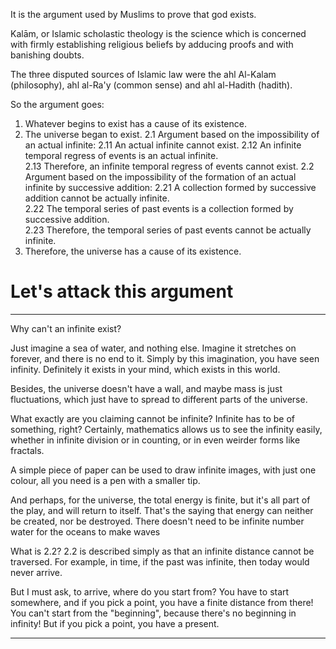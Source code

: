 It is the argument used by Muslims to prove that god exists. 

Kalām, or Islamic scholastic theology is the science which is concerned with firmly establishing religious beliefs by adducing proofs and with banishing doubts.

The three disputed sources of Islamic law were the ahl Al-Kalam (philosophy), ahl al-Ra'y (common sense) and ahl al-Hadith (hadith).

So the argument goes:

1. Whatever begins to exist has a cause of its existence.
2. The universe began to exist.
	2.1 Argument based on the impossibility of an actual infinite:
		2.11 An actual infinite cannot exist.
		2.12 An infinite temporal regress of events is an actual infinite.  
		2.13 Therefore, an infinite temporal regress of events cannot exist.
	2.2 Argument based on the impossibility of the formation of an actual infinite by successive addition:
		2.21 A collection formed by successive addition cannot be actually infinite.  
		2.22 The temporal series of past events is a collection formed by successive addition.  
		2.23 Therefore, the temporal series of past events cannot be actually infinite.
3. Therefore, the universe has a cause of its existence.
# Let's attack this argument
---
Why can't an infinite exist?

Just imagine a sea of water, and nothing else. Imagine it stretches on forever, and there is no end to it. Simply by this imagination, you have seen infinity. Definitely it exists in your mind, which exists in this world.

Besides, the universe doesn't have a wall, and maybe mass is just fluctuations, which just have to spread to different parts of the universe.

What exactly are you claiming cannot be infinite? Infinite has to be of something, right? Certainly, mathematics allows us to see the infinity easily, whether in infinite division or in counting, or in even weirder forms like fractals.

A simple piece of paper can be used to draw infinite images, with just one colour, all you need is a pen with a smaller tip.

And perhaps, for the universe, the total energy is finite, but it's all part of the play, and will return to itself. That's the saying that energy can neither be created, nor be destroyed. There doesn't need to be infinite number water for the oceans to make waves 

What is 2.2?
2.2 is described simply as that an infinite distance cannot be traversed. For example, in time, if the past was infinite, then today would never arrive.

But I must ask, to arrive, where do you start from? You have to start somewhere, and if you pick a point, you have a finite distance from there! You can't start from the "beginning", because there's no beginning in infinity! But if you pick a point, you have a present.

---
